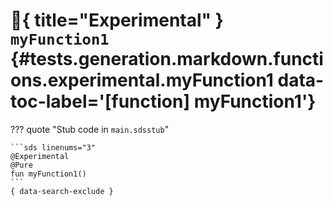 [//]: # (DO NOT EDIT THIS FILE DIRECTLY. Instead, edit the corresponding stub file and execute `npm run docs:api`.)

# :test_tube:{ title="Experimental" } <code class="doc-symbol doc-symbol-function"></code> `myFunction1` {#tests.generation.markdown.functions.experimental.myFunction1 data-toc-label='[function] myFunction1'}

??? quote "Stub code in `main.sdsstub`"

    ```sds linenums="3"
    @Experimental
    @Pure
    fun myFunction1()
    ```
    { data-search-exclude }
